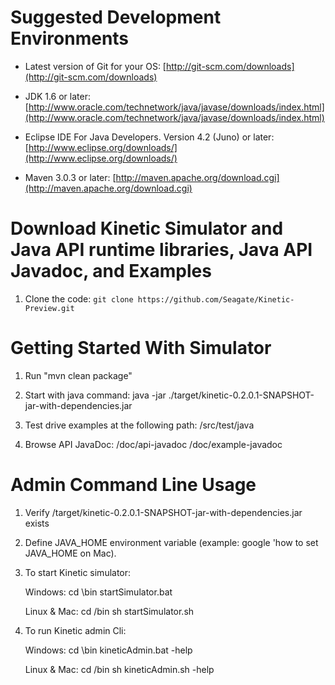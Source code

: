 Suggested Development Environments
==================================
* Latest version of Git for your OS: [http://git-scm.com/downloads](http://git-scm.com/downloads)

* JDK 1.6 or later: [http://www.oracle.com/technetwork/java/javase/downloads/index.html](http://www.oracle.com/technetwork/java/javase/downloads/index.html)

* Eclipse IDE For Java Developers. Version 4.2 (Juno) or later: [http://www.eclipse.org/downloads/](http://www.eclipse.org/downloads/)

* Maven 3.0.3 or later: [http://maven.apache.org/download.cgi](http://maven.apache.org/download.cgi)

Download Kinetic Simulator and Java API runtime libraries, Java API Javadoc, and Examples
==================================
1. Clone the code: `git clone https://github.com/Seagate/Kinetic-Preview.git`

Getting Started With Simulator
==================================
1. Run "mvn clean package"

2. Start with java command: 
       java -jar ./target/kinetic-0.2.0.1-SNAPSHOT-jar-with-dependencies.jar

3. Test drive examples at the following path:
       <Kinetic-Folder>/src/test/java

4. Browse API JavaDoc:
        <Kinetic-Folder>/doc/api-javadoc
        <Kinetic-Folder>/doc/example-javadoc
   
Admin Command Line Usage
==================================
1. Verify <Kinetic-Folder>/target/kinetic-0.2.0.1-SNAPSHOT-jar-with-dependencies.jar exists

2. Define JAVA_HOME environment variable (example: google 'how to set JAVA_HOME on Mac).

3. To start Kinetic simulator:

   Windows: 
            cd <Kinetic-Folder>\bin
            startSimulator.bat
            
   Linux & Mac:
            cd <Kinetic-Folder>/bin
            sh startSimulator.sh
            
4. To run Kinetic admin Cli:

   Windows: 
            cd <Kinetic-Folder>\bin
            kineticAdmin.bat -help
            
   Linux & Mac:
            cd <Kinetic-Folder>/bin
            sh kineticAdmin.sh -help
